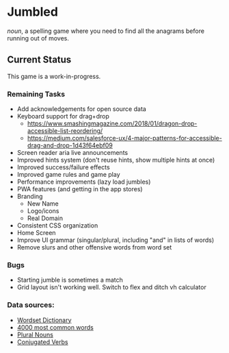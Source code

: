 # Jumbled

_noun_, a spelling game where you need to find all the anagrams before running out of moves.

## Current Status

This game is a work-in-progress.

### Remaining Tasks

- Add acknowledgements for open source data
- Keyboard support for drag+drop
  - https://www.smashingmagazine.com/2018/01/dragon-drop-accessible-list-reordering/
  - https://medium.com/salesforce-ux/4-major-patterns-for-accessible-drag-and-drop-1d43f64ebf09
- Screen reader aria live announcements
- Improved hints system (don't reuse hints, show multiple hints at once)
- Improved success/failure effects
- Improved game rules and game play
- Performance improvements (lazy load jumbles)
- PWA features (and getting in the app stores)
- Branding
  - New Name
  - Logo/icons
  - Real Domain
- Consistent CSS organization
- Home Screen
- Improve UI grammar (singular/plural, including "and" in lists of words)
- Remove slurs and other offensive words from word set

### Bugs

- Starting jumble is sometimes a match
- Grid layout isn't working well. Switch to flex and ditch vh calculator

### Data sources:

- [Wordset Dictionary](https://github.com/wordset/wordset-dictionary/tree/master/data)
- [4000 most common words](http://www.rupert.id.au/resources/4000-most-common-english-words-csv.csv)
- [Plural Nouns](https://github.com/djstrong/nouns-with-plurals/blob/master/noun.csv)
- [Conjugated Verbs](https://github.com/Drulac/English-Verbs-Conjugates/blob/master/verbs-conjugations.json)
